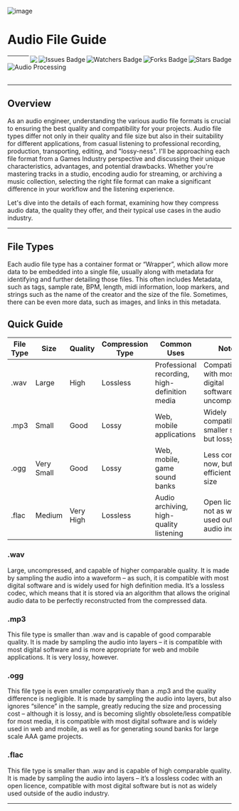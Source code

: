 ![image](https://github.com/JDSherbert/Audio-File-Guide/assets/43964243/5e8b9ed7-d3ef-4c3a-922e-419ba0e60bce)

# Audio File Guide

<!-- Header Start -->

<img align="right" alt="Stars Badge" src="https://img.shields.io/github/stars/jdsherbert/Audio-File-Guide?label=%E2%AD%90"/>
<img align="right" alt="Forks Badge" src="https://img.shields.io/github/forks/jdsherbert/Audio-File-Guide?label=%F0%9F%8D%B4"/>
<img align="right" alt="Watchers Badge" src="https://img.shields.io/github/watchers/jdsherbert/Audio-File-Guide?label=%F0%9F%91%81%EF%B8%8F"/>
<img align="right" alt="Issues Badge" src="https://img.shields.io/github/issues/jdsherbert/Audio-File-Guide?label=%E2%9A%A0%EF%B8%8F"/>
<img align="right" src="https://hits.seeyoufarm.com/api/count/incr/badge.svg?url=https%3A%2F%2Fgithub.com%2FJDSherbert%2FAudio-File-Guide%2Fhit-counter%2FREADME&count_bg=%2379C83D&title_bg=%23555555&labelColor=0E1128&title=🔍&style=for-the-badge">
<!-- Header End --> 

-----------------------------------------------------------------------

<a href=""> 
  <img align="left" alt="Audio Processing" src="https://img.shields.io/badge/Audio%20Processing-black?style=for-the-badge&logo=audacity&logoColor=white&color=black&labelColor=black"> </a>
  
<br></br>

-----------------------------------------------------------------------
## Overview
As an audio engineer, understanding the various audio file formats is crucial to ensuring the best quality and compatibility for your projects. Audio file types differ not only in their quality and file size but also in their suitability for different applications, from casual listening to professional recording, production, transporting, editing, and "lossy-ness". I'll be approaching each file format from a Games Industry perspective and discussing their unique characteristics, advantages, and potential drawbacks. Whether you're mastering tracks in a studio, encoding audio for streaming, or archiving a music collection, selecting the right file format can make a significant difference in your workflow and the listening experience. 

Let's dive into the details of each format, examining how they compress audio data, the quality they offer, and their typical use cases in the audio industry.


-----------------------------------------------------------------------

## File Types
Each audio file type has a container format or “Wrapper”, which allow more data to be embedded into a single file, usually along with metadata for identifying and further detailing those files. This often includes Metadata, such as tags, sample rate, BPM, length, midi information, loop markers, and strings such as the name of the creator and the size of the file. Sometimes, there can be even more data, such as images, and links in this metadata.

## Quick Guide
| File Type | Size       | Quality          | Compression Type | Common Uses                            | Notes                                           |
|-----------|------------|------------------|------------------|----------------------------------------|-------------------------------------------------|
| .wav      | Large      | High             | Lossless         | Professional recording, high-definition media | Compatible with most digital software, uncompressed |
| .mp3      | Small      | Good             | Lossy            | Web, mobile applications                | Widely compatible, smaller size but lossy       |
| .ogg      | Very Small | Good             | Lossy            | Web, mobile, game sound banks           | Less common now, but efficient in size          |
| .flac     | Medium     | Very High        | Lossless         | Audio archiving, high-quality listening | Open license, not as widely used outside audio industry |


### .wav
Large, uncompressed, and capable of higher comparable quality. It is made by sampling the audio into a waveform – as such, it is compatible with most digital software and is widely used for high definition media. It’s a lossless codec, which means that it is stored via an algorithm that allows the original audio data to be perfectly reconstructed from the compressed data.

### .mp3 
This file type is smaller than .wav and is capable of good comparable quality. It is made by sampling the audio into layers – it is compatible with most digital software and is more appropriate for web and mobile applications. It is very lossy, however.

### .ogg
This file type is even smaller comparatively than a .mp3 and the quality difference is negligible. It is made by sampling the audio into layers, but also ignores “silence” in the sample, greatly reducing the size and processing cost – although it is lossy, and is becoming slightly obsolete/less compatible for most media, it is compatible with most digital software and is widely used in web and mobile, as well as for generating sound banks for large scale AAA game projects.

### .flac 
This file type is smaller than .wav and is capable of high comparable quality. It is made by sampling the audio into layers – it’s a lossless codec with an open licence, compatible with most digital software but is not as widely used outside of the audio industry.




-----------------------------------------------------------------------
